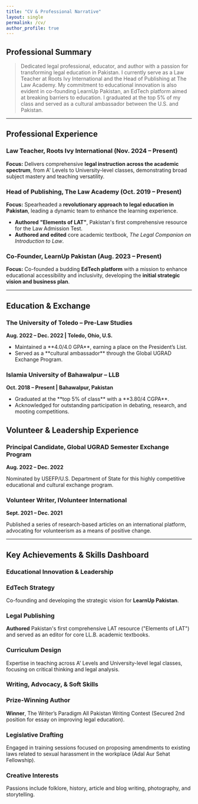 ```yaml
---
title: "CV & Professional Narrative"
layout: single
permalink: /cv/
author_profile: true
---
```


## Professional Summary

> Dedicated legal professional, educator, and author with a passion for transforming legal education in Pakistan. I currently serve as a Law Teacher at Roots Ivy International and the Head of Publishing at The Law Academy. My commitment to educational innovation is also evident in co-founding LearnUp Pakistan, an EdTech platform aimed at breaking barriers to education. I graduated at the top 5% of my class and served as a cultural ambassador between the U.S. and Pakistan.

***

## Professional Experience

### Law Teacher, Roots Ivy International (Nov. 2024 – Present)
**Focus:** Delivers comprehensive **legal instruction across the academic spectrum**, from A' Levels to University-level classes, demonstrating broad subject mastery and teaching versatility.

### Head of Publishing, The Law Academy (Oct. 2019 – Present)
**Focus:** Spearheaded a **revolutionary approach to legal education in Pakistan**, leading a dynamic team to enhance the learning experience.
* **Authored** **"Elements of LAT"**, Pakistan's first comprehensive resource for the Law Admission Test.
* **Authored and edited** core academic textbook, *The Legal Companion on Introduction to Law*.

### Co-Founder, LearnUp Pakistan (Aug. 2023 – Present)
**Focus:** Co-founded a budding **EdTech platform** with a mission to enhance educational accessibility and inclusivity, developing the **initial strategic vision and business plan**.

***

## Education & Exchange

<div class="feature__wrapper">
    <div class="feature__item">
        <h3 class="feature__title">The University of Toledo – Pre-Law Studies</h3>
        <p><strong>Aug. 2022 – Dec. 2022 | Toledo, Ohio, U.S.</strong></p>
        <ul>
            <li>Maintained a **4.0/4.0 GPA**, earning a place on the President’s List.</li>
            <li>Served as a **cultural ambassador** through the Global UGRAD Exchange Program.</li>
        </ul>
    </div>
    <div class="feature__item">
        <h3 class="feature__title">Islamia University of Bahawalpur – LLB</h3>
        <p><strong>Oct. 2018 – Present | Bahawalpur, Pakistan</strong></p>
        <ul>
            <li>Graduated at the **top 5% of class** with a **3.80/4 CGPA**.</li>
            <li>Acknowledged for outstanding participation in debating, research, and mooting competitions.</li>
        </ul>
    </div>
</div>

## Volunteer & Leadership Experience

<div class="feature__wrapper">
    <div class="feature__item">
        <h3 class="feature__title">Principal Candidate, Global UGRAD Semester Exchange Program</h3>
        <p><strong>Aug. 2022 – Dec. 2022</strong></p>
        <p>Nominated by USEFP/U.S. Department of State for this highly competitive educational and cultural exchange program.</p>
    </div>
    <div class="feature__item">
        <h3 class="feature__title">Volunteer Writer, IVolunteer International</h3>
        <p><strong>Sept. 2021 – Dec. 2021</strong></p>
        <p>Published a series of research-based articles on an international platform, advocating for volunteerism as a means of positive change.</p>
    </div>
</div>

***

## Key Achievements & Skills Dashboard

### Educational Innovation & Leadership

<div class="feature__wrapper">
    <div class="feature__item">
        <h3 class="feature__title">EdTech Strategy</h3>
        <p>Co-founding and developing the strategic vision for <b>LearnUp Pakistan</b>.</p>
    </div>
    <div class="feature__item">
        <h3 class="feature__title">Legal Publishing</h3>
        <p><b>Authored</b> Pakistan's first comprehensive LAT resource ("Elements of LAT") and served as an editor for core LL.B. academic textbooks.</p>
    </div>
    <div class="feature__item">
        <h3 class="feature__title">Curriculum Design</h3>
        <p>Expertise in teaching across A' Levels and University-level legal classes, focusing on critical thinking and legal analysis.</p>
    </div>
</div>

### Writing, Advocacy, & Soft Skills

<div class="feature__wrapper">
    <div class="feature__item">
        <h3 class="feature__title">Prize-Winning Author</h3>
        <p><b>Winner</b>, The Writer’s Paradigm All Pakistan Writing Contest (Secured 2nd position for essay on improving legal education).</p>
    </div>
    <div class="feature__item">
        <h3 class="feature__title">Legislative Drafting</h3>
        <p>Engaged in training sessions focused on proposing amendments to existing laws related to sexual harassment in the workplace (Adal Aur Sehat Fellowship).</p>
    </div>
    <div class="feature__item">
        <h3 class="feature__title">Creative Interests</h3>
        <p>Passions include folklore, history, article and blog writing, photography, and storytelling.</p>
    </div>
</div>
